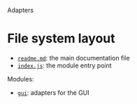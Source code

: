 Adapters





# File system layout

- [`readme.md`](./readme.md): the main documentation file
- [`index.js`](./index.js): the module entry point

Modules: 

- [`gui`](./gui): adapters for the GUI
